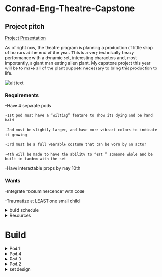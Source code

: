 # Conrad-Eng-Theatre-Capstone

## Project pitch



[Project Presentation](https://docs.google.com/presentation/d/1iXmvU82mosjtG8wZw2aXcDX5GKvR7SZYwwKy2Fu6weY/edit#slide=id.gee834ea57d_0_261)

As of right now, the theatre program is planning a production of little shop of horrors at the end of the year. This is a very technically heavy performance with a dynamic set, interesting characters and, most importantly, a giant man eating alien plant.  My capstone project this year will be to make all of the plant puppets necessary to bring this production to life.

![alt text](https://i.pinimg.com/600x315/9f/67/97/9f67975b3585d1a3a8ef9df3b01a4497.jpg)

### Requirements 

-Have 4 separate pods

    -1st pod must have a “wilting” feature to show its dying and be hand held.

    -2nd must be slightly larger, and have more vibrant colors to indicate it growing

    -3rd must be a full wearable costume that can be worn by an actor

    -4th will be made to have the ability to “eat ” someone whole and be built in tandem with the set

-Have interactable props by may 10th

### Wants


-Integrate “bioluminescence” with code

-Traumatize at LEAST one small child




<details><summary>build schedule</summary>



I will be doing my best to divide my build schedule quarterly to get all four pods done.  I will also be delegateing a lot of work to Pd.3 Tech to account for the massive workload and my lack of a partner.  I will also be building the puppets in order of priority

1.  Pod.1, because I can finish it the fastest without consulting set design or pd.3 tech

2.  Pod.4, because its the most technical design

3.  Pod.3, because I want pod.4 done first

4.  Pod.2, because it can be entirley cut out of the play

</details>

<details><summary>Resources</summary>

[kreutinger puppets](https://www.youtube.com/playlist?list=PLeYjVOvIFYr-4883if9ebeU3kZOiVAyfp)
    
[instructables, sketches](https://www.instructables.com/Building-Audrey-II-Introduction/)


</details>

# Build

<details><summary>Pod.1</summary>

Basing My design off of [Kreutinger puppets Pod.1 design](https://www.youtube.com/watch?v=Nt79_D4vAIA) 

![alt text](https://github.com/cheins48/Conrad-Eng-Theatre-Capstone/blob/main/Capture.PNG?raw=true)

### Build Updates

I have made cardboard linkages to prototype, they work great but still have a few problems.  theyre all a little more than 100mm wide when resting which i need to trim down if theyre gonna fit in a PVC pipe.  I'm also not happy with the arch, I want a more natural lean forward that Kreutinger's design has.

![alt text](https://github.com/cheins48/Conrad-Eng-Theatre-Capstone/blob/main/ezgif-4-ee58b607fb.gif?raw=true)
    
    10/11/2022
    
I have fully modeled the "pot" that holds the linkages and houses the plant. the pot is modeled after 4in PVC that mr miller generously donated.  I had to fiddle with the lengths of each of the linkages to allow it to fit inside of the pot. i cut out some of the smaleer ones out of acrylic, it was noticibly harder to actuate than the cardboard, and the top two linkages were measured wrong so ive had to go back and redesign them so they sit flat.  I also made a failed prototype for the head that im not even gonna discuss because of how little sense it made.
   
![alt text](https://github.com/cheins48/Conrad-Eng-Theatre-Capstone/blob/main/ezgif-3-25ce0f1361.gif?raw=true) 
    
the pot consists of 2 rings that rest on the interior, the bottom one will be screwed in place while the top one will be free spinning to allow for articulation and more poseability for the actor. they should both be finished priniting by the end of this period.

![alt text](https://github.com/cheins48/Conrad-Eng-Theatre-Capstone/blob/main/assembly2.PNG?raw=true) 


    10/18/2022
 this week I printed out the two rings and put them inside the 4in pipe.  right now the achor ring is held in with temporary 4:40 screws, but will be replaced with heated inserts.  the turning is smooth and im happy with the articulation with the linkages.  the biggest issue right now is actually fitting my hand into the pot and grabbing the bottom linkages, currently i have two offcut linkages just sorta dangaling in there, but i need a more ergonomic solution for an actor.  current solution seams to be a string with a loop on the end, but more experimenting is required.
 
 ![alt text](https://github.com/cheins48/Conrad-Eng-Theatre-Capstone/blob/main/ezgif-2-d8fb0f2d8a.gif?raw=true) 
 
    10/21/2022
   This week i forgot to press commit after i made my whole post,  so im writing it again 13 days later.  i made a prototype for the top jaw by heating and twisting 2 acrylic pieces, theyre held together with a rubberband.  the rubberbands tension is way to high, so im going to replace it with a spring or something else, and because the 2 jaw pieces were put on seperate sides of the linkage they are horribly misaligned.  I belived at the time of writing this that the solution to this was 3D printing the top and bottom jaw, but i instead laser cut them and superglued a piece of acrilic perpendicular to the base jaws.  all the nuts have been replaced with lock-nuts, and washers have been put between each linkage.  This has done wonders for the posablity of it.  
   
[ ![alt text](https://github.com/cheins48/Conrad-Eng-Theatre-Capstone/blob/main/fixedgif.gif?raw=true)]
    
    11/3/2022
   this week I got the top jaw working.  I solved my previous issue of the bottom linkages by attaching them at the very ends of either one, creating a sort of V that I can easily grab the bottom of.  the top jaw was initially designed with the intention of having a spring or rubber band on the inside pulling it shut, however it proved to be difficult to open with the string, and the spring would often open the mouth because it was to long.  having a loose connection and just allowing the top jaw to close using the force of gravity proved to work perfectly fine.  the linkage for the top jaw kept intersecting with the nuts on the supporting linkages, preventing it from closing all the way, so I opted to use a rat tail file and just sanded out a groove for the nuts to rest rather than redesign, recut, and reglue the whole piece again.  
   
 ![alt text](https://github.com/cheins48/Conrad-Eng-Theatre-Capstone/blob/main/ezgif.com-gif-maker%20(1).gif?raw=true) 
 
    3/14/2023
 getting started on detail work for pod.1.  I bought some EVA foam clay and sculpted the head on the puppet.  I used fake greenery and leaves for details, as well as a fake venus flytrap where the "eyes are." very happy with how it turned out, its pretty creepy looking. next steps are covering the linkages with vines, then making the pot look like a coffee tin.
 
  ![alt text](https://raw.githubusercontent.com/cheins48/Conrad-Eng-Theatre-Capstone/157b30ca8209f18e854ba7dfa332b0dd0d960bf7/20230313_143933.jpg)
  
  ![alt text](https://raw.githubusercontent.com/cheins48/Conrad-Eng-Theatre-Capstone/157b30ca8209f18e854ba7dfa332b0dd0d960bf7/20230313_143948.jpg)
  
   ![alt text](https://raw.githubusercontent.com/cheins48/Conrad-Eng-Theatre-Capstone/157b30ca8209f18e854ba7dfa332b0dd0d960bf7/20230313_144005.jpg)
 
        5/25/23
    final photo dump
 ![alt text](https://github.com/cheins48/Conrad-Eng-Theatre-Capstone/blob/main/Screenshot%202023-05-22%2011.52.14%20AM.png?raw=true)
 ![alt text](https://raw.githubusercontent.com/cheins48/Conrad-Eng-Theatre-Capstone/208ee01f5e65409ec7a4e903d95dc33605c095f1/Screenshot%202023-05-22%2011.52.56%20AM.png)
 ![alt text](https://raw.githubusercontent.com/cheins48/Conrad-Eng-Theatre-Capstone/208ee01f5e65409ec7a4e903d95dc33605c095f1/Screenshot%202023-05-22%2011.55.05%20AM.png)
 ![alt text](https://github.com/cheins48/Conrad-Eng-Theatre-Capstone/blob/main/Screenshot_20230424-105959_Instagram.jpg?raw=true)

</details>

    
<details><summary>Pod.4</summary>

    11/9/2022
   with the Pod.1 design having most all functional aspects taken care of, the time has come to pass my work onto pd.3 tech for them to work on detail work.  The design process for pod.4 has begun and im shifting my full focus to actuallising it.  after lots of research I have decided to base my design off of [feathurwurms](https://www.instructables.com/Building-Audrey-II-Phase-IV/) genius puppet.  I will be attaching the notes and images I found most useful from featherwurms instructable.
    
<details><summary>research images</summary>
    
![alt text](https://github.com/cheins48/Conrad-Eng-Theatre-Capstone/blob/main/F5ODJBGHD4VC5LC.jpg?raw=true) 
    
![alt text](https://raw.githubusercontent.com/cheins48/Conrad-Eng-Theatre-Capstone/main/FZM9RRUHD4VFS8H.webp)
    
![alt text](https://raw.githubusercontent.com/cheins48/Conrad-Eng-Theatre-Capstone/main/F7QW5PPHD4VLXJ2.webp)
    
![alt text](https://github.com/cheins48/Conrad-Eng-Theatre-Capstone/blob/main/WIN_20221109_11_35_19_Pro.jpg?raw=true)
    
</details>
        
the design is very human.  the frame is simply 2 pipes attached to a simple ramp at the bottom and a trapazoid with 2 eyelits at the top.  the top jaw is suspended by 2 strings attached to the eyelits on either side of the base frame to create a pivot point that the actor can easily move and manipulate.  suspending the bottom jaw is my current hangup.  making it stationary removes a lot of expression from the plant, as well as making it pottentially harder for an actor to get eaten.  but feathurwurms design apears to be using pure wizardry to hold it up.  my current solution (as seen in research image 4) is to replicate the top jaw fulcrum on the interior side of the top jaw.  my concern with this design is weight, and having potentiontial tangles with the rope.  mo rope, mo problems.  I have begun designing the ramp in CAD, but I plan on potentially using a kiddie slide instead, 1. because i can probably find one for free, and 2. because its fun. so i will not be posting my proggress on the CAD until I'm sure I will be using it.
    
    11/15/22
    
  Ive decided to start with a 1:12 miniature proof of concept to get my scale and proportions right before making the full scale model. This week I made the frame and top jaw, next i will make the bottom jaw and work out any kinks.  the top jaw is very front heavy, maybe add nuts as counterweight?  The base frame  currently stands at 6-7 inches tall, this may be an inch or two to big. this could cause problems for the bottom jaw opening enough to allow an actor to get eaten, however i have no way of knowing if this an actual issue until i attach the bottom jaw. the proportions look nearly perfect, and the top jaw has no issues with collidening with the top of the frame and at full scale, a 7 foot tall plant is bound to look intimidateing. 
  
  ![alt text](https://github.com/cheins48/Conrad-Eng-Theatre-Capstone/blob/main/ezgif.com-gif-maker.gif?raw=true)
  
    12/2/2022
   I'm a little behind schedule, i was hoping to have begun on the full sized frame by december 1st, but due to illness I havent been able to come to school.  this week Ive made the proof of concept to a point that im happy with.  the lower jaw went through a few different designs, all of which were either to big or the laser cutter flat out refused to cut. but copying the frame of the top jaw with an egg like shape on the bottom ended up being the best design.  the elastic bands attaching the bottom jaw to the top were slightly to short, but this served to my advantage. by giving that small amount of resistance to pulling down the lower jaw i somehow made a fulcrum that opens both the bottom and top jaw.  i have no idea ho it works, but i hope to replicate this in my full scale build.  next week i plan on making the full sized frame hanger with materials in theatre tech.  
   
  ![alt text](https://github.com/cheins48/Conrad-Eng-Theatre-Capstone/blob/main/ezgif.com-gif-maker%20(5).gif?raw=true)
  
    12/8/2022
    
 this week I finished the frame hangar.  I used an old box that fit the measurements roughly and left over 2 inch PVC from my no home but roped and stakes set.  the 2 legs of PVC are attached to the box useing hanging wire and a long screw, the screws stuck out a bit into the slide so I used a angle grinder to grind off the sharp points.  the top PVC piece fell down and hit my head pretty hard, I didnt secure it down because i wanted the whole design to be collapsable, but I think I'm going to PVC cement the upper "U" of the hanger and have the whole unit just be 2 pieces to avoid more injury. however, I cant do this if I plan on widening the box, as I would also have to lengthen the top pipe.
  
   ![alt text](https://github.com/cheins48/Conrad-Eng-Theatre-Capstone/blob/main/IMG_20221208_110420.jpg?raw=true)
 
  ![alt text](https://github.com/cheins48/Conrad-Eng-Theatre-Capstone/blob/main/IMG_20221208_110543.jpg?raw=true)
    
     
    1/3/2023
   
  back from winter break and ready to work!  the search for metal to create the frame is becomming a massive problem, researching alternative materials (fiberglass??) may be my best course.  this week I plan on doing that, as well as widening the slide on the hangar frame. as it is, the box is a little more than a foot wide, just wide enough to go down with your arms over your head if you're a little guy.  if I widen the base ramp by .25-.5 of a foot it would accomedate for a cast member with a larger physique
  
    1/6/2023
    
  yesterday i widened the hangar frame and found a solution to my head material problem.  while researching other giant puppets I found [this dragon](https://cypt.ca/2019/08/05/a-blog-about-a-dragon-or-how-to-build-a-giant-dragon-puppet-in-858-easy-steps/) for shrek that used hula hoops for the body frame and simply wrapped it in fabric.  this would be a very easy material to use because its 
  1. very cheap 
  2. very big, 
  3. very lightweight
 this weekend I will make an attempt to go to the dollar store to see the available options, for now though I have made a model of the top jaw in onshape that uses hula hoops that are 40in, 30in,and 20in wide.
 
   ![alt text](https://raw.githubusercontent.com/cheins48/Conrad-Eng-Theatre-Capstone/main/IMG_2455-e1564783586760-768x1024.jpg)
   ![alt text](https://github.com/cheins48/Conrad-Eng-Theatre-Capstone/blob/main/IMG_2422-e1564783786558-768x1024.jpg?raw=true)
   
   
    1/9/2023
    
   little hard to make proggress this week with the end of the quarter as well as snow and the new york trip.  never the less I worked out a rough design of the lower jaw made of hula hoops (pictured below) as well using another hula hoop to create the hole for actors to crawls through. I also made a shopping list, on it is 3x 40 in, 30 in, and 20 in hula hoops, as well as about 15 hose clamps. 
 
  ![alt text](https://github.com/cheins48/Conrad-Eng-Theatre-Capstone/blob/main/WIN_20230109_12_49_11_Pro.jpg?raw=true)
    
  Final photo dump
![alt text](https://raw.githubusercontent.com/cheins48/Conrad-Eng-Theatre-Capstone/208ee01f5e65409ec7a4e903d95dc33605c095f1/20230523_100851.jpg)
![alt text](https://github.com/cheins48/Conrad-Eng-Theatre-Capstone/blob/208ee01f5e65409ec7a4e903d95dc33605c095f1/20230515_105444%20(1).jpg?raw=true)
![alt text](https://github.com/cheins48/Conrad-Eng-Theatre-Capstone/blob/208ee01f5e65409ec7a4e903d95dc33605c095f1/20230523_100808.jpg?raw=true)
![alt text](https://github.com/cheins48/Conrad-Eng-Theatre-Capstone/blob/208ee01f5e65409ec7a4e903d95dc33605c095f1/20230523_100843.jpg?raw=true)
![alt text](https://github.com/cheins48/Conrad-Eng-Theatre-Capstone/blob/208ee01f5e65409ec7a4e903d95dc33605c095f1/20230515_105501.jpg?raw=true)
![alt text](https://raw.githubusercontent.com/cheins48/Conrad-Eng-Theatre-Capstone/208ee01f5e65409ec7a4e903d95dc33605c095f1/Screenshot_20230522-143053_Instagram.jpg)
![alt text](https://raw.githubusercontent.com/cheins48/Conrad-Eng-Theatre-Capstone/208ee01f5e65409ec7a4e903d95dc33605c095f1/Screenshot_20230522-143101_Instagram.jpg)
  
</details>

<details><summary>Pod.3</summary>

    2/9/2023

sorry for the lack of updates, the wait for materials has stunted my momentum with pod.4.  however I have been working diligently on pod.3 with the help of dylan hensley.  using dylans 3d model for rough measurements (pictured below), 
 ![alt text](https://raw.githubusercontent.com/cheins48/Conrad-Eng-Theatre-Capstone/c773009a3a1dd38bbc506a2d34494f0e9d7f55be/dylan%20pod.3.PNG)

i used garbage and willpower to make the top jaw of pod.3

 ![alt text](https://raw.githubusercontent.com/cheins48/Conrad-Eng-Theatre-Capstone/c773009a3a1dd38bbc506a2d34494f0e9d7f55be/20230208_134818.jpg)

![alt text](https://raw.githubusercontent.com/cheins48/Conrad-Eng-Theatre-Capstone/c773009a3a1dd38bbc506a2d34494f0e9d7f55be/20230208_134812.jpg)

![alt text](https://raw.githubusercontent.com/cheins48/Conrad-Eng-Theatre-Capstone/c773009a3a1dd38bbc506a2d34494f0e9d7f55be/20230208_134807.jpg)

sorry for blurry photos
 
 by the end of next week I will have the bottom jaw ready for paper mache and hopefully have the materials to begin work on pod.4
 
    2/10/2023
    
 made more proggress than i have in months yesterday!!!  I brought in about 100 zip ties and 20 hose clamps and framed out the entirity of the lower jaw useing the last of the "stems" we had donated during 3rd pd.  then i made a surprisingly effective hinge useing 3 zip ties attaching the top and bottom jaw together.
 
![alt text](https://raw.githubusercontent.com/cheins48/Conrad-Eng-Theatre-Capstone/e3a1b685c7d2d7311e24abd34b481bea4f621d61/20230209_115025.jpg)

![alt text](https://raw.githubusercontent.com/cheins48/Conrad-Eng-Theatre-Capstone/e3a1b685c7d2d7311e24abd34b481bea4f621d61/20230209_115106.jpg)

![alt text](https://raw.githubusercontent.com/cheins48/Conrad-Eng-Theatre-Capstone/e3a1b685c7d2d7311e24abd34b481bea4f621d61/20230209_115052.jpg)

I took some design concepts I used in pod.4 on the lower jaw, specifically the "U" that rests on the actors waist while wearing the head.  this creats a fulcrum that allows for the lower jaw to open when the top jaw opens.  making the entire puppet to be able to be operated with just one hand.  next i spent pd.5 putting chicken wire over the lower jaw, I found that using the craft wire to sort of stitch the wire to the frame instead of twisting hundreds of wires together was faster and sturdier.  I wish the overall shape were a little rounder, but i  think i can fix that with apolstry foam.

![alt text](https://raw.githubusercontent.com/cheins48/Conrad-Eng-Theatre-Capstone/e3a1b685c7d2d7311e24abd34b481bea4f621d61/20230209_142336.jpg)

    2/17/2023

this week i began work on the grueling proccess of paper mache on pod.3.  I am using brown paper bags with a mixture of corn starch and white glue.  the cornstach takes much longer to dry, but the result is much more rigid and sturdy.  I currently have 1 layer on the top jaw, but im having problems wrapping the bags around the lip, I found using lots and lots of very tiny pieces works the best, however its very tedious.  the time it takes to cover 1 foot of the lip is equivilent to a whole layer on the checken wire.

![alt text](https://raw.githubusercontent.com/cheins48/Conrad-Eng-Theatre-Capstone/afa0f5464f4abf56646126f2d3ca66cfbf88c4db/20230216_105018.jpg)

![alt text](https://raw.githubusercontent.com/cheins48/Conrad-Eng-Theatre-Capstone/afa0f5464f4abf56646126f2d3ca66cfbf88c4db/20230216_105023.jpg)

I had the whole jaw done, but when i flipped the unit over to get the underside the whole layer fell off before it dried, so i lost about 5 hours opf work because i got impatient

    3/17/2020
    
 Pod.3 is now ready to be rehearsed with!  The top jaw could use another layer of mache but its important that the actors have experience working with the puppet.  It could use a headrest to sit mor comfortably on the actor.

![alt text](https://raw.githubusercontent.com/cheins48/Conrad-Eng-Theatre-Capstone/c6e4d931ebe71a457f9d66a2b676db85be5a59ba/20230323_145129.jpg)

![alt text](https://raw.githubusercontent.com/cheins48/Conrad-Eng-Theatre-Capstone/c6e4d931ebe71a457f9d66a2b676db85be5a59ba/20230323_145314.jpg)

![alt text](https://raw.githubusercontent.com/cheins48/Conrad-Eng-Theatre-Capstone/c6e4d931ebe71a457f9d66a2b676db85be5a59ba/20230323_145134.jpg)

![alt text](https://raw.githubusercontent.com/cheins48/Conrad-Eng-Theatre-Capstone/c6e4d931ebe71a457f9d66a2b676db85be5a59ba/20230323_145318.jpg)
    
    5/25/23
 final photo dump
  ![alt text](https://github.com/cheins48/Conrad-Eng-Theatre-Capstone/blob/main/20230414_123720.jpg?raw=true)
  ![alt text](https://github.com/cheins48/Conrad-Eng-Theatre-Capstone/blob/main/20230414_123707.jpg?raw=true)
  ![alt text](https://github.com/cheins48/Conrad-Eng-Theatre-Capstone/blob/main/20230414_123650.jpg?raw=true)
  ![alt text](https://github.com/cheins48/Conrad-Eng-Theatre-Capstone/blob/main/20230414_120501.jpg?raw=true)
  ![alt text](https://github.com/cheins48/Conrad-Eng-Theatre-Capstone/blob/main/20230523_101056%20(1).jpg?raw=true)
  ![alt text](https://github.com/cheins48/Conrad-Eng-Theatre-Capstone/blob/main/20230523_102324.jpg?raw=true)
  ![alt text](https://github.com/cheins48/Conrad-Eng-Theatre-Capstone/blob/main/20230523_095219.jpg?raw=true)
  ![alt text](https://github.com/cheins48/Conrad-Eng-Theatre-Capstone/blob/main/20230523_095032.jpg?raw=true)

</details>

<details><summary>Pod.2</summary>

    photo dump
    
    5/25/23
![alt text](https://github.com/cheins48/Conrad-Eng-Theatre-Capstone/blob/208ee01f5e65409ec7a4e903d95dc33605c095f1/20230411_112729.jpg?raw=true)
![alt text](https://github.com/cheins48/Conrad-Eng-Theatre-Capstone/blob/208ee01f5e65409ec7a4e903d95dc33605c095f1/20230411_113217%20(1).jpg?raw=true)
![alt text](https://github.com/cheins48/Conrad-Eng-Theatre-Capstone/blob/208ee01f5e65409ec7a4e903d95dc33605c095f1/20230411_115802.jpg?raw=true)
![alt text](https://github.com/cheins48/Conrad-Eng-Theatre-Capstone/blob/208ee01f5e65409ec7a4e903d95dc33605c095f1/20230413_141935.jpg?raw=true)
![alt text](https://raw.githubusercontent.com/cheins48/Conrad-Eng-Theatre-Capstone/208ee01f5e65409ec7a4e903d95dc33605c095f1/Screenshot_20230522-124730_Instagram.jpg)
![alt text](https://raw.githubusercontent.com/cheins48/Conrad-Eng-Theatre-Capstone/208ee01f5e65409ec7a4e903d95dc33605c095f1/Screenshot_20230522-124743_Instagram.jpg)
![alt text](https://raw.githubusercontent.com/cheins48/Conrad-Eng-Theatre-Capstone/208ee01f5e65409ec7a4e903d95dc33605c095f1/Snapchat-1655697801%20(1).jpg)
</details>

<details><summary>set design</summary>

3/3/2023
With fiddler on the roof totally wrapped up, the official design stage for little shop is now underway.  I have spent the past 2 weeks designing the set for little shop based off the inventory we currently have in the scene shop.  I decided to base my design off of this free 3d model i found online: https://3dwarehouse.sketchup.com/model/u1087f4fe-1eb0-41b0-af47-0ddc24bbaaac/Little-Shop-of-Horrors-Stage-Design?hl=en 
I took this model, and using measurements from prebuilt flats I made a rough 3d model of my set.  

![alt text](https://raw.githubusercontent.com/cheins48/Conrad-Eng-Theatre-Capstone/9802106dee413709864db231e9ee32577e81e82a/set.PNG)

![alt text](https://raw.githubusercontent.com/cheins48/Conrad-Eng-Theatre-Capstone/9802106dee413709864db231e9ee32577e81e82a/set2.PNG)

This dentire unit will be a "wagon unit" meaning it will be on casters to allow the central unit to ratate switching from an interior set to an exterior set.  This will allow for crew to set up whatever the next pod is on the interior set and seemlessly transition from scene to scene.  I have made a 1:24 scale cardboard mockup but cant get photos just now unfortunatly.

</details>
